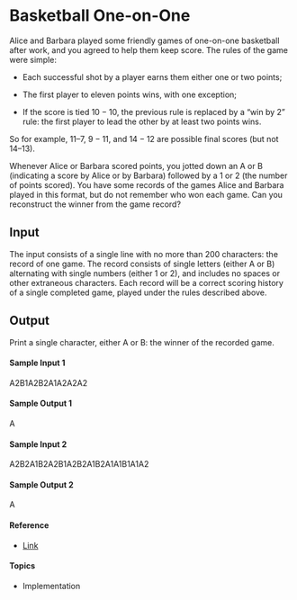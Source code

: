 # Basketball One-on-One

Alice and Barbara played some friendly games of one-on-one basketball after work, and you agreed to help them keep score. 
The rules of the game were simple:

- Each successful shot by a player earns them either one or two points;

- The first player to eleven points wins, with one exception;

- If the score is tied $10-10$, the previous rule is replaced by a “win by 2” rule: the first player to lead the other by at least two points wins.

So for example, $11–7$, $9-11$, and $14-12$ are possible final scores (but not 
$14–13$).

Whenever Alice or Barbara scored points, you jotted down an A or B (indicating a score by Alice or by Barbara) followed by a 1 or 2 (the number of points scored). You have some records of the games Alice and Barbara played in this format, but do not remember who won each game. Can you reconstruct the winner from the game record?

## Input
The input consists of a single line with no more than $200$ characters: the record of one game. The record consists of single letters (either A or B) alternating with single numbers (either 1 or 2), and includes no spaces or other extraneous characters. Each record will be a correct scoring history of a single completed game, played under the rules described above.

## Output
Print a single character, either A or B: the winner of the recorded game.

#### Sample Input 1	
A2B1A2B2A1A2A2A2
#### Sample Output 1
A

#### Sample Input 2	
A2B2A1B2A2B1A2B2A1B2A1A1B1A1A2
#### Sample Output 2
A

#### Reference

- [Link](https://open.kattis.com/problems/basketballoneonone)

#### Topics

- Implementation